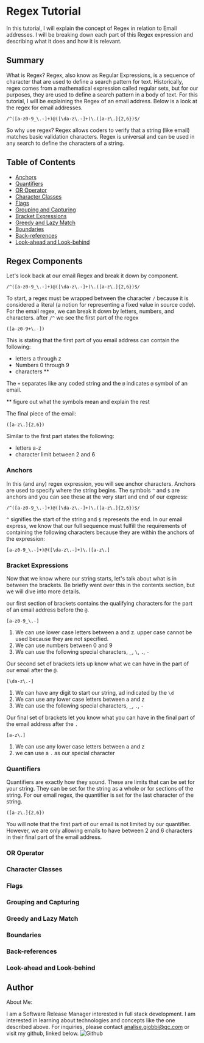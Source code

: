 # Regex Tutorial

In this tutorial, I will explain the concept of Regex in relation to Email addresses. I will be breaking down each part of this Regex expression and describing what it does and how it is relevant. 

## Summary

What is Regex? Regex, also know as Regular Expressions, is a sequence of character that are used to define a search pattern for text. Historically, regex comes from a mathematical expression called regular sets, but for our purposes, they are used to define a search pattern in a body of text. For this tutorial, I will be explaining the Regex of an email address. Below is a look at the regex for email addresses. 

```
/^([a-z0-9_\.-]+)@([\da-z\.-]+)\.([a-z\.]{2,6})$/
```

So why use regex? Regex allows coders to verify that a string (like email) matches basic validation characters. Regex is universal and can be used in any search to define the characters of a string. 

## Table of Contents

- [Anchors](#anchors)
- [Quantifiers](#quantifiers)
- [OR Operator](#or-operator)
- [Character Classes](#character-classes)
- [Flags](#flags)
- [Grouping and Capturing](#grouping-and-capturing)
- [Bracket Expressions](#bracket-expressions)
- [Greedy and Lazy Match](#greedy-and-lazy-match)
- [Boundaries](#boundaries)
- [Back-references](#back-references)
- [Look-ahead and Look-behind](#look-ahead-and-look-behind)

## Regex Components

Let's look back at our email Regex and break it down by component. 

```
/^([a-z0-9_\.-]+)@([\da-z\.-]+)\.([a-z\.]{2,6})$/
```

To start, a regex must be wrapped between the character `/` because it is considered a literal (a notion for representing a fixed value in source code). For the email regex, we can break it down by letters, numbers, and characters. 
after `/^` we see the first part of the regex 

```
([a-z0-9+\.-])
```
This is stating that the first part of you email address can contain the following:
 - letters a through z
 - Numbers 0 through 9
 - characters **

The `+` separates like any coded string and the `@` indicates `@` symbol of an email. 

** figure out what the symbols mean and explain the rest

The final piece of the email:

```
([a-z\.]{2,6})
```
Similar to the first part states the following:
 - letters a-z
 - character limit between 2 and 6



### Anchors

In this (and any) regex expression, you will see anchor characters. Anchors are used to specify where the string begins. The symbols `^` and `$` are anchors and you can see these at the very start and end of our express:

```
/^([a-z0-9_\.-]+)@([\da-z\.-]+)\.([a-z\.]{2,6})$/
```
`^` signifies the start of the string and `$` represents the end. In our email express, we know that our full sequence must fulfill the requirements of containing the following characters because they are within the anchors of the expression:

```
[a-z0-9_\.-]+)@([\da-z\.-]+)\.([a-z\.]
```

### Bracket Expressions

Now that we know where our string starts, let's talk about what is in between the brackets. Be briefly went over this in the contents section, but we will dive into more details. 

our first section of brackets contains the qualifying characters for the part of an email address before the `@`.

```
[a-z0-9_\.-]
```

 1. We can use lower case letters between a and z. upper case cannot be used because they are not specified.
 2. We can use numbers between 0 and 9
 3. We can use the following special characters, `_`, `\`, `.`, `-`

Our second set of brackets lets up know what we can have in the part of our email after the `@`.

```
[\da-z\.-]
```
 1. We can have any digit to start our string, ad indicated by the `\d`
 2. We can use any lower case letters between a and z
 3. We can use the following special characters, `_`, `.`, `-`

Our final set of brackets let you know what you can have in the final part of the email address after the `.`

```
[a-z\.]
```
 1. We can use any lower case letters between a and z
 2. we can use a `.` as our special character 


### Quantifiers

Quantifiers are exactly how they sound. These are limits that can be set for your string. They can be set for the string as a whole or for sections of the string. For our email regex, the quantifier is set for the last character of the string. 

```
([a-z\.]{2,6})
```

You will note that the first part of our email is not limited by our quantifier. However, we are only allowing emails to have between 2 and 6 characters in their final part of the email address. 

### OR Operator

### Character Classes

### Flags

### Grouping and Capturing



### Greedy and Lazy Match

### Boundaries

### Back-references

### Look-ahead and Look-behind

## Author

About Me:

I am a Software Release Manager interested in full stack development. I am interested in learning about technologies and concepts like the one described above. For inquiries, please contact analise.giobbi@gc.com or visit my github, linked below.
![Github](https://github.com/analisegiobbi3)
